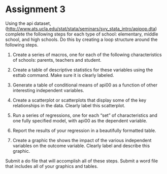 # Assignment 3

Using the api dataset,(http://www.ats.ucla.edu/stat/stata/seminars/svy_stata_intro/apipop.dta) complete the following steps for each type of school: elementary,
middle school, and high schools. Do this by creating a loop structure around the following
steps.

1. Create a series of macros, one for each of the following characteristics of schools: parents,
teachers and student.

2. Create a table of descriptive statistics for these variables using the esttab command.
Make sure it is clearly labeled.

3. Generate a table of conditional means of api00 as a function of other interesting independent
variables.

4. Create a scatterplot or scatterplots that display some of the key relationships in the data.
Clearly label this scatterplot.

5. Run a series of regressions, one for each “set” of characteristics and one fully specified
model, with api00 as the dependent variable.

6. Report the results of your regression in a beautifully formatted table.

7. Create a graphic the shows the impact of the various independent variables on the outcome
variable. Clearly label and describe this graphic.

Submit a do file that will accomplish all of these steps. Submit a word file that includes all
of your graphics and tables.